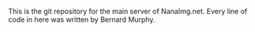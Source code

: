 This is the git repository for the main server of NanaImg.net. Every line of code in here was written by Bernard Murphy. 

